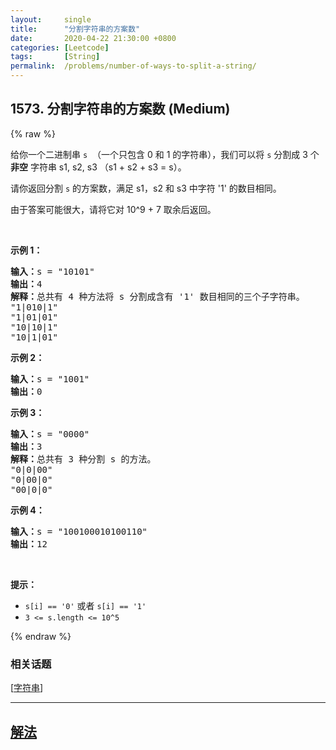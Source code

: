 ```yaml
---
layout:     single
title:      "分割字符串的方案数"
date:       2020-04-22 21:30:00 +0800
categories: [Leetcode]
tags:       [String]
permalink:  /problems/number-of-ways-to-split-a-string/
---
```


## 1573. 分割字符串的方案数 (Medium)

{% raw %}

<p>给你一个二进制串&nbsp;<code>s</code>&nbsp; （一个只包含 0 和 1 的字符串），我们可以将 <code>s</code>&nbsp;分割成 3 个 <strong>非空</strong>&nbsp;字符串 s1, s2, s3 （s1 + s2 + s3 = s）。</p>

<p>请你返回分割&nbsp;<code>s</code>&nbsp;的方案数，满足 s1，s2 和 s3 中字符 &#39;1&#39; 的数目相同。</p>

<p>由于答案可能很大，请将它对 10^9 + 7 取余后返回。</p>

<p>&nbsp;</p>

<p><strong>示例 1：</strong></p>

<pre><strong>输入：</strong>s = &quot;10101&quot;
<strong>输出：</strong>4
<strong>解释：</strong>总共有 4 种方法将 s 分割成含有 &#39;1&#39; 数目相同的三个子字符串。
&quot;1|010|1&quot;
&quot;1|01|01&quot;
&quot;10|10|1&quot;
&quot;10|1|01&quot;
</pre>

<p><strong>示例 2：</strong></p>

<pre><strong>输入：</strong>s = &quot;1001&quot;
<strong>输出：</strong>0
</pre>

<p><strong>示例 3：</strong></p>

<pre><strong>输入：</strong>s = &quot;0000&quot;
<strong>输出：</strong>3
<strong>解释：</strong>总共有 3 种分割 s 的方法。
&quot;0|0|00&quot;
&quot;0|00|0&quot;
&quot;00|0|0&quot;
</pre>

<p><strong>示例 4：</strong></p>

<pre><strong>输入：</strong>s = &quot;100100010100110&quot;
<strong>输出：</strong>12
</pre>

<p>&nbsp;</p>

<p><strong>提示：</strong></p>

<ul>
	<li><code>s[i] == &#39;0&#39;</code>&nbsp;或者&nbsp;<code>s[i] == &#39;1&#39;</code></li>
	<li><code>3 &lt;= s.length &lt;= 10^5</code></li>
</ul>

{% endraw %}

### 相关话题
  [[字符串](https://github.com/openset/leetcode/tree/master/tag/string/README.md)]

---

## [解法](https://github.com/openset/leetcode/tree/master/problems/number-of-ways-to-split-a-string)
